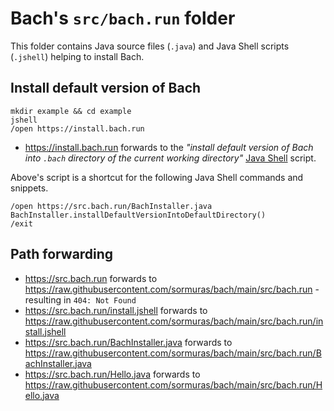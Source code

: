 # Bach's `src/bach.run` folder

This folder contains Java source files (`.java`) and Java Shell scripts (`.jshell`) helping to install Bach.

## Install default version of Bach

```shell
mkdir example && cd example
jshell
/open https://install.bach.run
```

- https://install.bach.run forwards to the _"install default version of Bach into `.bach` directory of the current working directory"_ [Java Shell](install.jshell) script.

Above's script is a shortcut for the following Java Shell commands and snippets.

```shell
/open https://src.bach.run/BachInstaller.java
BachInstaller.installDefaultVersionIntoDefaultDirectory()
/exit
```

## Path forwarding

- https://src.bach.run forwards to https://raw.githubusercontent.com/sormuras/bach/main/src/bach.run - resulting in `404: Not Found`
- https://src.bach.run/install.jshell forwards to https://raw.githubusercontent.com/sormuras/bach/main/src/bach.run/install.jshell
- https://src.bach.run/BachInstaller.java forwards to https://raw.githubusercontent.com/sormuras/bach/main/src/bach.run/BachInstaller.java
- https://src.bach.run/Hello.java forwards to https://raw.githubusercontent.com/sormuras/bach/main/src/bach.run/Hello.java

